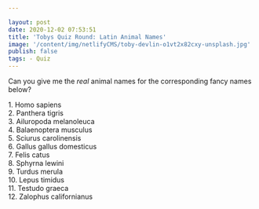 ```yaml
---

layout: post
date: 2020-12-02 07:53:51
title: 'Tobys Quiz Round: Latin Animal Names'
image: '/content/img/netlifyCMS/toby-devlin-o1vt2x82cxy-unsplash.jpg'
publish: false
tags: - Quiz
---
```


Can you give me the _real_ animal names for the corresponding fancy names below?

1\. Homo sapiens  
2\. Panthera tigris  
3\. Ailuropoda melanoleuca  
4\. Balaenoptera musculus  
5\. Sciurus carolinensis  
6\. Gallus gallus domesticus  
7\. Felis catus  
8\. Sphyrna lewini  
9\. Turdus merula  
10\. Lepus timidus  
11\. Testudo graeca  
12\. Zalophus californianus
